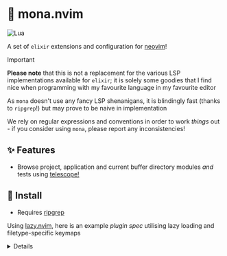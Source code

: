 # 🧪 mona.nvim

![Lua](https://img.shields.io/badge/Made%20with%20Lua-blueviolet.svg?style=for-the-badge&logo=lua)

A set of `elixir` extensions and configuration for [neovim](https://neovim.io/)!

> [!IMPORTANT]
**Please note** that this is not a replacement for the various LSP implementations available for `elixir`; it is solely some
goodies that I find nice when programming with my favourite language in my favourite editor

As `mona` doesn't use any fancy LSP shenanigans, it is blindingly fast (thanks to `ripgrep`!) but may prove to be naive in implementation

We rely on regular expressions and conventions in order to work _things_ out - if you consider using `mona`, please report any inconsistencies!

## ✨ Features

- Browse project, application and current buffer directory modules _and_ tests using [telescope!](https://github.com/nvim-telescope/telescope.nvim)

## 🚀 Install

- Requires [ripgrep](https://github.com/BurntSushi/ripgrep)

Using [lazy.nvim](https://github.com/folke/lazy.nvim), here is an example _plugin spec_ utilising lazy loading and filetype-specific keymaps

<details>
```lua
return {
  'michael-a-grammar/mona.nvim',

  ft = 'elixir',

  dependencies = {
    'nvim-lua/plenary.nvim',
    'nvim-telescope/telescope.nvim',
  },

  keys = {
    {
      '<leader>mp',
      function()
        require('telescope').extensions.mona.elixir_project_modules()
      end,
      desc = 'Browse Project Modules',
      ft = 'elixir',
      mode = { 'n', 'x' },
    },

    {
      '<leader>ma',
      function()
        require('telescope').extensions.mona.elixir_application_modules()
      end,
      desc = 'Browse Application Modules',
      ft = 'elixir',
      mode = { 'n', 'x' },
    },

    {
      '<leader>mb',
      function()
        require('telescope').extensions.mona.elixir_buffer_directory_modules()
      end,
      desc = 'Browse Buffer Directory Modules',
      ft = 'elixir',
      mode = { 'n', 'x' },
    },

    {
      '<leader>mtp',
      function()
        require('telescope').extensions.mona.elixir_project_tests()
      end,
      desc = 'Browse Project Tests',
      ft = 'elixir',
      mode = { 'n', 'x' },
    },

    {
      '<leader>mta',
      function()
        require('telescope').extensions.mona.elixir_application_tests()
      end,
      desc = 'Browse Application Tests',
      ft = 'elixir',
      mode = { 'n', 'x' },
    },

    {
      '<leader>mtb',
      function()
        require('telescope').extensions.mona.elixir_buffer_directory_tests()
      end,
      desc = 'Browse Buffer Directory Tests',
      ft = 'elixir',
      mode = { 'n', 'x' },
    },
  }
}
```
</details>

- Alternatively, rather than utilising an anonymous function wrapper, you can call a `telescope` picker within a keymap via the following syntax 

`<cmd>Telescope mona elixir_project_modules<cr>`

- Or you can call a `telescope` picker directly using the following `vim` command

`:Telescope mona elixir_project_modules`

> [!TIP]
You can load the `telescope` extension early within your `telescope` configuration to get tab completion when typing the above `vim` command, example below

```lua
local telescope = require('telescope')

telescope.load_extension('mona')
```

`mona` also supports `telescope`-specific configuration being set as a part of the `telescope` _plugin spec_ 

Here is an example that changes the default theme of all the `telescope` pickers exposed by `mona`

<details>
```lua

return {
  'nvim-telescope/telescope.nvim',

   ...

   opts = {
     defaults = {
       mappings = {
         ...
       },
      
      extensions = {
        mona = {
          theme = 'ivy',
        },
      },
    },
  },
}

```
</details>

You can also pass such configuration directly into the function call of a relevant picker like so

<details>
```lua
require('telescope').extensions.mona.elixir_project_modules(
  require('telescope.themes').get_ivy({
    layout_config = {
      height = 35
    },
  })
)
```
</details>

## 🔭 Telescope Pickers

`mona` exposes the following `telescope` pickers, each relying on convention to find relevant results, disclosed below

<details>
#### elixir_project_modules

To discern the root, _project_ directory:

- From the current _working directory_, we attempt to find a _.git_ directory by searching upwards through the directory tree

- We relay an error message if a _.git_ directory cannot be found

- Within the directory that the _.git_ directory is found, we check for the existence of a _mix.exs_ file

- From here, a simple `ripgrep` query is launched to populate a `telescope` picker with every descendant `.ex` file that contains one or more module definitions

#### elixir_application_modules

To discern the _application_ directory:

- From the current _buffer directory_, we attempt to find a _mix.exs_ file by searching upwards through the directory tree

- We relay an error message if a _mix.exs_ file cannot be found or if the found _mix.exs_ file is the _project_-level one

- From here, a simple `ripgrep` query is launched to populate a `telescope` picker with every descendant `.ex` file that contains one or more module definitions

#### elixir_buffer_directory_modules

From the current _buffer_ directory, a simple `ripgrep` query is launched to populate a `telescope` picker with every descendant `.ex` file that contains one or more module definitions

#### tests

There are also equivalents to each of the above available specifically for tests

These work in much the same way except each `ripgrep` query is configured to find descendant `.exs` files that contain one or more module definitions suffixed with `test`

- `elixir_project_tests`
- `elixir_application_tests`
- `elixir_buffer_directory_tests`
</details>

## 🕰️ Coming Soon

- *Improved* module navigation

## 💕 Attributions

Projects that have either inspired or helped with the development of `mona`

- [nvim-plugin-template](https://github.com/ellisonleao/nvim-plugin-template)
- [elixir-tools.nvim](https://github.com/elixir-tools/elixir-tools.nvim)
- [neogit](https://github.com/NeogitOrg/neogit)
- [telescope.nvim/developers.md](https://github.com/nvim-telescope/telescope.nvim/blob/master/developers.md)
- [telescope-file-browser.nvim](https://github.com/nvim-telescope/telescope-file-browser.nvim)

`mona` is also a part of my personal [neovim](https://neovim.io/) setup, [vamp](https://github.com/michael-a-grammar/vamp) 🎷
